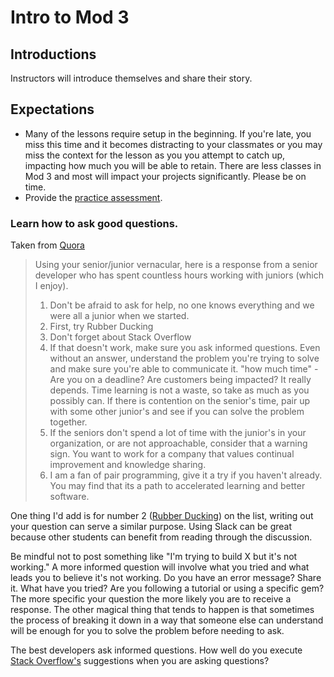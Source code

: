# Intro to Mod 3

## Introductions

Instructors will introduce themselves and share their story.

## Expectations

* Many of the lessons require setup in the beginning. If you're late, you miss this time and it becomes distracting to your classmates or you may miss the context for the lesson as you  you attempt to catch up, impacting how much you will be able to retain. There are less classes in Mod 3 and most will impact your projects significantly. Please be on time.
* Provide the [practice assessment](practice_assessment).

### Learn how to ask good questions.

Taken from [Quora](https://www.quora.com/Whats-the-best-way-to-ask-questions-as-a-junior-software-developer)

> Using your senior/junior vernacular, here is a response from a senior developer who has spent countless hours working with juniors (which I enjoy).
>
> 1. Don't be afraid to ask for help, no one knows everything and we were all a junior when we started.
> 2. First, try Rubber Ducking
> 3. Don't forget about Stack Overflow
> 4. If that doesn't work, make sure you ask informed questions.  Even without an answer, understand the problem you're trying to solve and make sure you're able to communicate it.
"how much time" - Are you on a deadline?  Are customers being impacted?  It really depends.  Time learning is not a waste, so take as much as you possibly can.  If there is contention on the senior's time, pair up with some other junior's and see if you can solve the problem together.
> 5. If the seniors don't spend a lot of time with the junior's in your organization, or are not approachable, consider that a warning sign.  You want to work for a company that values continual improvement and knowledge sharing.
> 6. I am a fan of pair programming, give it a try if you haven't already.  You may find that its a path to accelerated learning and better software.


One thing I'd add is for number 2 ([Rubber Ducking](http://wiki.c2.com/?RubberDucking)) on the list, writing out your question can serve a similar purpose. Using Slack can be great because other students can benefit from reading through the discussion.

Be mindful not to post something like "I'm trying to build X but it's not working." A more informed question will involve what you tried and what leads you to believe it's not working. Do you have an error message? Share it. What have you tried? Are you following a tutorial or using a specific gem? The more specific your question the more likely you are to receive a response. The other magical thing that tends to happen is that sometimes the process of breaking it down in a way that someone else can understand will be enough for you to solve the problem before needing to ask.

The best developers ask informed questions. How well do you execute [Stack Overflow's](http://stackoverflow.com/help/how-to-ask) suggestions when you are asking questions?

